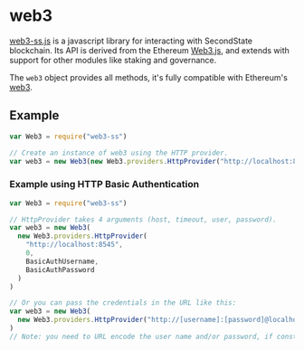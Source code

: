 # web3

[web3-ss.js](https://github.com/second-state/web3-ss.js) is a javascript library for interacting with SecondState blockchain. Its API is derived from the Ethereum [Web3.js](https://github.com/ethereum/wiki/wiki/JavaScript-API), and extends with support for other modules like staking and governance.

The `web3` object provides all methods, it's fully compatible with Ethereum's [web3](https://github.com/ethereum/wiki/wiki/JavaScript-API#web3).

## Example

```js
var Web3 = require("web3-ss")

// Create an instance of web3 using the HTTP provider.
var web3 = new Web3(new Web3.providers.HttpProvider("http://localhost:8545"))
```

### Example using HTTP Basic Authentication

```js
var Web3 = require("web3-ss")

// HttpProvider takes 4 arguments (host, timeout, user, password).
var web3 = new Web3(
  new Web3.providers.HttpProvider(
    "http://localhost:8545",
    0,
    BasicAuthUsername,
    BasicAuthPassword
  )
)

// Or you can pass the credentials in the URL like this:
var web3 = new Web3(
  new Web3.providers.HttpProvider("http://[username]:[password]@localhost:8545")
)
// Note: you need to URL encode the user name and/or password, if constains unsafe ASCII characters.
```
